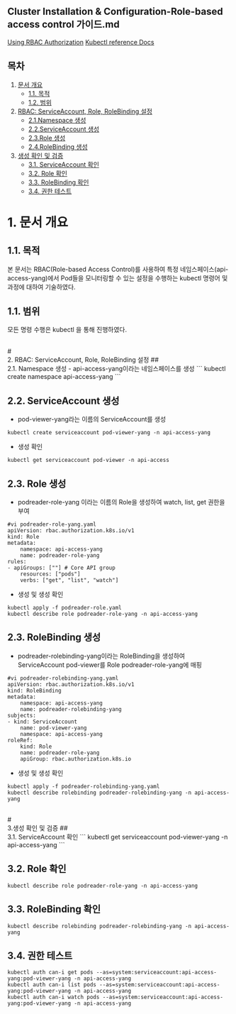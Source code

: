 ## Cluster Installation & Configuration-Role-based access control 가이드.md

[Using RBAC Authorization](https://kubernetes.io/docs/reference/access-authn-authz/rbac/)
[Kubectl reference Docs](https://kubernetes.io/docs/reference/generated/kubectl/kubectl-commands)

## 목차
1. [문서 개요](#1)
    * [1.1. 목적](#1-1)
    * [1.2. 범위](#1-2)
2. [RBAC: ServiceAccount, Role, RoleBinding 설정](#2)
    * [2.1.Namespace 생성](#2-1)
    * [2.2.ServiceAccount 생성](#2-2)
    * [2.3.Role 생성](#2-3)
    * [2.4.RoleBinding 생성](#2-4)
3. [생성 확인 및 검증](#3)
    * [3.1. ServiceAccount 확인](#3-1)
    * [3.2. Role 확인](#3-2)
    * [3.3. RoleBinding 확인](#3-4)
    * [3.4. 권한 테스트](#3-4)


# <div id='1'/> 1. 문서 개요

## <div id='1-1'/> 1.1. 목적
본 문서는 RBAC(Role-based Access Control)를 사용하여 특정 네임스페이스(api-access-yang)에서 Pod들을 모니터링할 수 있는 설정을 수행하는 kubectl 명령어 및 과정에 대하여 기술하였다.

## <div id='1-2'/> 1.1. 범위
모든 명령 수행은 kubectl 을 통해 진행하였다.

<br/>
# <div id='2'/> 2. RBAC: ServiceAccount, Role, RoleBinding 설정
## <div id='2-1'/>2.1. Namespace 생성
- api-access-yang이라는 네임스페이스를 생성
```
kubectl create namespace api-access-yang
```

## <div id='2-2'/>2.2. ServiceAccount 생성
- pod-viewer-yang라는 이름의 ServiceAccount를 생성
```
kubectl create serviceaccount pod-viewer-yang -n api-access-yang 
```

- 생성 확인
```
kubectl get serviceaccount pod-viewer -n api-access
```

## <div id='2-3'/>2.3. Role 생성
- podreader-role-yang 이라는 이름의 Role을 생성하여 watch, list, get 권한을 부여
```
#vi podreader-role-yang.yaml
apiVersion: rbac.authorization.k8s.io/v1
kind: Role
metadata:
	namespace: api-access-yang
	name: podreader-role-yang
rules:
- apiGroups: [""] # Core API group
	resources: ["pods"]
	verbs: ["get", "list", "watch"]
```
- 생성 및 생성 확인
```
kubectl apply -f podreader-role.yaml
kubectl describe role podreader-role-yang -n api-access-yang
```

## <div id='2-4'/>2.3. RoleBinding 생성

- podreader-rolebinding-yang이라는 RoleBinding을 생성하여 ServiceAccount pod-viewer를 Role podreader-role-yang에 매핑
```
#vi podreader-rolebinding-yang.yaml
apiVersion: rbac.authorization.k8s.io/v1
kind: RoleBinding
metadata:
	namespace: api-access-yang
	name: podreader-rolebinding-yang
subjects:
- kind: ServiceAccount
	name: pod-viewer-yang
	namespace: api-access-yang
roleRef:
	kind: Role
	name: podreader-role-yang
	apiGroup: rbac.authorization.k8s.io
```
- 생성 및 생성 확인
```
kubectl apply -f podreader-rolebinding-yang.yaml
kubectl describe rolebinding podreader-rolebinding-yang -n api-access-yang
```
<br/>
# <div id='3'/> 3.생성 확인 및 검증
## <div id='3-1'/>3.1. ServiceAccount 확인
```
kubectl get serviceaccount pod-viewer-yang -n api-access-yang
```

## <div id='3-2'/>3.2. Role 확인
```
kubectl describe role podreader-role-yang -n api-access-yang
```

## <div id='3-3'/>3.3. RoleBinding 확인
```
kubectl describe rolebinding podreader-rolebinding-yang -n api-access-yang
```

## <div id='3-4'/>3.4. 권한 테스트
```
kubectl auth can-i get pods --as=system:serviceaccount:api-access-yang:pod-viewer-yang -n api-access-yang
kubectl auth can-i list pods --as=system:serviceaccount:api-access-yang:pod-viewer-yang -n api-access-yang
kubectl auth can-i watch pods --as=system:serviceaccount:api-access-yang:pod-viewer-yang -n api-access-yang
```






